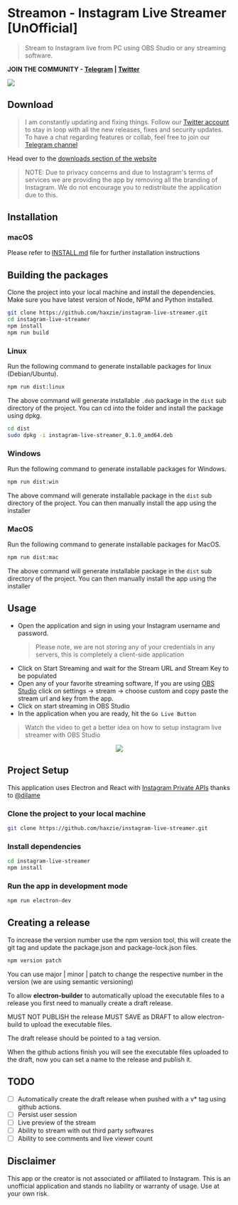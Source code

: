 # Streamon - Instagram Live Streamer [UnOfficial]

> Stream to Instagram live from PC using OBS Studio or any streaming software.

**JOIN THE COMMUNITY - [Telegram](https://t.me/streamonhq) | [Twitter](https://twitter.com/streamonhq)**

![](./public/cover.png)

## Download
> I am constantly updating and fixing things. Follow our [Twitter account](https://twitter.com/streamonhq) to stay in loop with all the new releases, fixes and security updates. To have a chat regarding features or collab, feel free to join our [Telegram channel](https://t.me/streamonhq)

Head over to the [downloads section of the website](https://ig-live.netlify.app/downloads)
> NOTE: Due to privacy concerns and due to Instagram's terms of services we are providing the app by removing all the branding of Instagram. We do not encourage you to redistribute the application due to this.

## Installation

### macOS

Please refer to [INSTALL.md](./INSTALL.md) file for further installation instructions


## Building the packages
Clone the project into your local machine and install the dependencies. Make sure you have latest version of Node, NPM and Python installed.

```bash
git clone https://github.com/haxzie/instagram-live-streamer.git
cd instagram-live-streamer
npm install
npm run build
```
### Linux
Run the following command to generate installable packages for linux (Debian/Ubuntu).
```bash
npm run dist:linux
```
The above command will generate installable `.deb` package in the `dist` sub directory of the project. You can cd into the folder and install the package using dpkg.
```bash
cd dist
sudo dpkg -i instagram-live-streamer_0.1.0_amd64.deb
```
### Windows
Run the following command to generate installable packages for Windows.
```bash
npm run dist:win
```
The above command will generate installable package in the `dist` sub directory of the project. You can then manually install the app using the installer

### MacOS
Run the following command to generate installable packages for MacOS.
```bash
npm run dist:mac
```
The above command will generate installable package in the `dist` sub directory of the project. You can then manually install the app using the installer
## Usage

- Open the application and sign in using your Instagram username and password.
  > Please note, we are not storing any of your credentials in any servers, this is completely a client-side application
- Click on Start Streaming and wait for the Stream URL and Stream Key to be populated
- Open any of your favorite streaming software, If you are using [OBS Studio](https://obsproject.com/) click on settings -> stream -> choose custom and copy paste the stream url and key from the app.
- Click on start streaming in OBS Studio
- In the application when you are ready, hit the `Go Live Button`

> Watch the video to get a better idea on how to setup instagram live streamer with OBS Studio

<center>
<a href="https://youtu.be/7F42Z0mBuok" target="_blank" rel="noopener"><img src="./public/obs-studio-video.png"/></a>
</center>

## Project Setup

This application uses Electron and React with [Instagram Private APIs](https://github.com/dilame/instagram-private-api/) thanks to [@dilame](https://github.com/dilame)

### Clone the project to your local machine

```bash
git clone https://github.com/haxzie/instagram-live-streamer.git
```

### Install dependencies

```bash
cd instagram-live-streamer
npm install
```

### Run the app in development mode

```bash
npm run electron-dev
```

## Creating a release
To increase the version number use the npm version tool, this will create the git tag and update the package.json and package-lock.json files.

```bash
npm version patch
```

You can use major | minor | patch to change the respective number in the version (we are using semantic versioning)

To allow **electron-builder** to automatically upload the executable files to a release you first need to manually create a draft release. 

MUST NOT PUBLISH the release MUST SAVE as DRAFT to allow electron-build to upload the executable files.

The draft release should be pointed to a tag version.

When the github actions finish you will see the executable files uploaded to the draft, now you can set a name to the release and publish it.

## TODO

- [ ] Automatically create the draft release when pushed with a v* tag using github actions.
- [ ] Persist user session
- [ ] Live preview of the stream
- [ ] Ability to stream with out third party softwares
- [ ] Ability to see comments and live viewer count

## Disclaimer

This app or the creator is not associated or affiliated to Instagram. This is an unofficial application and stands no liability or warranty of usage. Use at your own risk.
